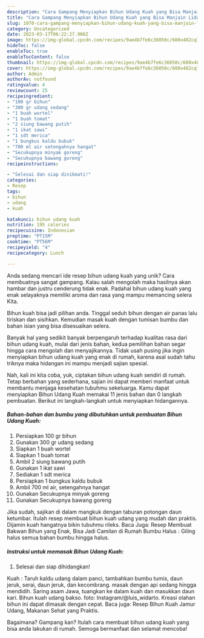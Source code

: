 ```yaml
---
description: "Cara Gampang Menyiapkan Bihun Udang Kuah yang Bisa Manjain Lidah"
title: "Cara Gampang Menyiapkan Bihun Udang Kuah yang Bisa Manjain Lidah"
slug: 1070-cara-gampang-menyiapkan-bihun-udang-kuah-yang-bisa-manjain-lidah
category: Uncategorized
date: 2023-03-17T06:22:27.906Z
image: https://img-global.cpcdn.com/recipes/9ae4b7fe6c36050c/680x482cq70/bihun-udang-kuah-foto-resep-utama.jpg
hideToc: false
enableToc: true
enableTocContent: false
thumbnail: https://img-global.cpcdn.com/recipes/9ae4b7fe6c36050c/680x482cq70/bihun-udang-kuah-foto-resep-utama.jpg
cover: https://img-global.cpcdn.com/recipes/9ae4b7fe6c36050c/680x482cq70/bihun-udang-kuah-foto-resep-utama.jpg
author: Admin
authorAv: notfound
ratingvalue: 4
reviewcount: 25
recipeingredient:
- "100 gr bihun"
- "300 gr udang sedang"
- "1 buah wortel"
- "1 buah tomat"
- "2 siung bawang putih"
- "1 ikat sawi"
- "1 sdt merica"
- "1 bungkus kaldu bubuk"
- "700 ml air setengahnya hangat"
- "Secukupnya minyak goreng"
- "Secukupnya bawang goreng"
recipeinstructions:

- "Selesai dan siap dinikmati!"
categories:
- Resep
tags:
- bihun
- udang
- kuah

katakunci: bihun udang kuah 
nutrition: 195 calories
recipecuisine: Indonesian
preptime: "PT15M"
cooktime: "PT56M"
recipeyield: "4"
recipecategory: Lunch

---
```





Anda sedang mencari ide resep bihun udang kuah yang unik? Cara membuatnya sangat gampang. Kalau salah mengolah maka hasilnya akan hambar dan justru cenderung tidak enak. Padahal bihun udang kuah yang enak selayaknya memiliki aroma dan rasa yang mampu memancing selera Kita.





Bihun kuah bisa jadi pilihan anda. Tinggal seduh bihun dengan air panas lalu tiriskan dan sisihkan. Kemudian masak kuah dengan tumisan bumbu dan bahan isian yang bisa disesuaikan selera.

Banyak hal yang sedikit banyak berpengaruh terhadap kualitas rasa dari bihun udang kuah, mulai dari jenis bahan, kedua pemilihan bahan segar hingga cara mengolah dan menyajikannya. Tidak usah pusing jika ingin menyiapkan bihun udang kuah yang enak di rumah, karena asal sudah tahu triknya maka hidangan ini mampu menjadi sajian spesial.






Nah, kali ini kita coba, yuk, ciptakan bihun udang kuah sendiri di rumah. Tetap berbahan yang sederhana, sajian ini dapat memberi manfaat untuk membantu menjaga kesehatan tubuhmu sekeluarga. Kamu dapat menyiapkan Bihun Udang Kuah memakai 11 jenis bahan dan 0 langkah pembuatan. Berikut ini langkah-langkah untuk menyiapkan hidangannya.

<!--inarticleads1-->

##### Bahan-bahan dan bumbu yang dibutuhkan untuk pembuatan Bihun Udang Kuah:

1. Persiapkan 100 gr bihun
1. Gunakan 300 gr udang sedang
1. Siapkan 1 buah wortel
1. Siapkan 1 buah tomat
1. Ambil 2 siung bawang putih
1. Gunakan 1 ikat sawi
1. Sediakan 1 sdt merica
1. Persiapkan 1 bungkus kaldu bubuk
1. Ambil 700 ml air, setengahnya hangat
1. Gunakan Secukupnya minyak goreng
1. Gunakan Secukupnya bawang goreng


Jika sudah, sajikan di dalam mangkuk dengan taburan potongan daun ketumbar. Itulah resep membuat bihun kuah udang yang mudah dan praktis. Dijamin kuah hangatnya bikin tubuhmu rileks. Baca Juga: Resep Membuat Bakwan Bihun yang Enak, Bisa Jadi Camilan di Rumah Bumbu Halus : Giling halus semua bahan bumbu hingga halus. 

<!--inarticleads2-->

##### Instruksi untuk memasak Bihun Udang Kuah:


1. Selesai dan siap dihidangkan!

Kuah : Taruh kaldu udang dalam panci, tambahkan bumbu tumis, daun jeruk, serai, daun jeruk, dan kecombrang. masak dengan api sedang hingga mendidih. Saring asam Jawa, tuangkan ke dalam kuah dan masukkan daun kari. Bihun kuah udang bakso. foto: Instagram/@luis_widarto. Kreasi olahan bihun ini dapat dimasak dengan cepat. Baca juga: Resep Bihun Kuah Jamur Udang, Makanan Sehat yang Praktis. 

Bagaimana? Gampang kan? Itulah cara membuat bihun udang kuah yang bisa anda lakukan di rumah. Semoga bermanfaat dan selamat mencoba!
